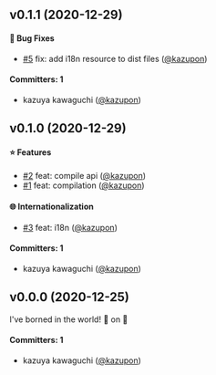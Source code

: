 
## v0.1.1 (2020-12-29)

#### :bug: Bug Fixes
* [#5](https://github.com/intlify/cli/pull/5) fix: add i18n resource to dist files ([@kazupon](https://github.com/kazupon))

#### Committers: 1
- kazuya kawaguchi ([@kazupon](https://github.com/kazupon))


## v0.1.0 (2020-12-29)

#### :star: Features
* [#2](https://github.com/intlify/cli/pull/2) feat: compile api ([@kazupon](https://github.com/kazupon))
* [#1](https://github.com/intlify/cli/pull/1) feat: compilation ([@kazupon](https://github.com/kazupon))

#### :globe_with_meridians: Internationalization
* [#3](https://github.com/intlify/cli/pull/3) feat: i18n ([@kazupon](https://github.com/kazupon))

#### Committers: 1
- kazuya kawaguchi ([@kazupon](https://github.com/kazupon))

## v0.0.0 (2020-12-25)

I've borned in the world! :tada: on :christmas_tree:

#### Committers: 1
- kazuya kawaguchi ([@kazupon](https://github.com/kazupon))
